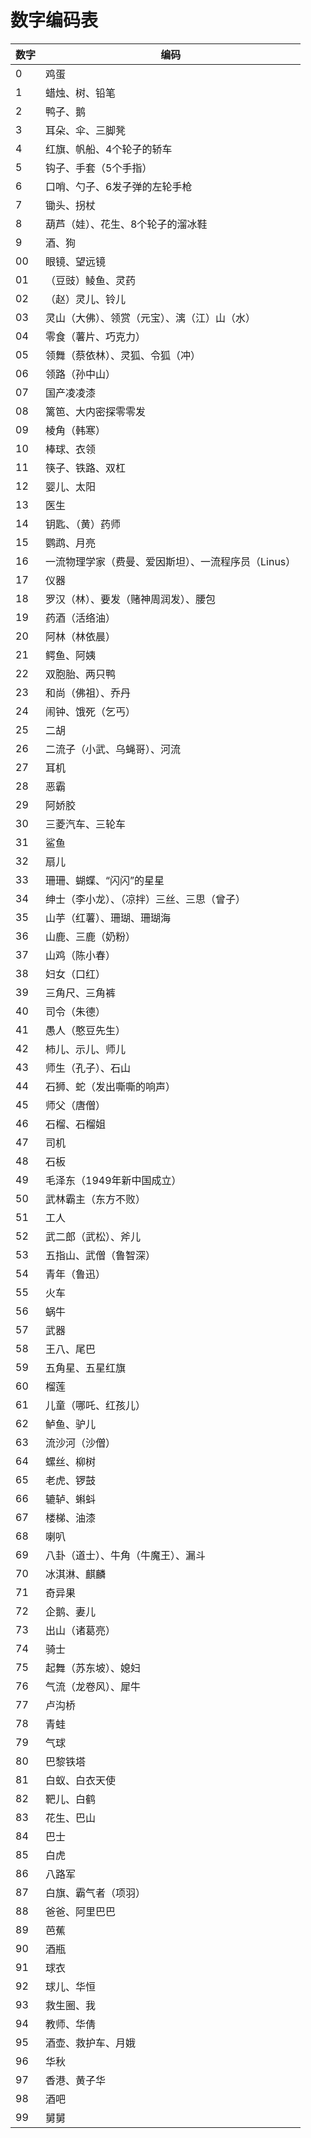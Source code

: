 # 数字编码表

数字 | 编码
---- | ----
0 | 鸡蛋
1 | 蜡烛、树、铅笔
2 | 鸭子、鹅
3 | 耳朵、伞、三脚凳
4 | 红旗、帆船、4个轮子的轿车
5 | 钩子、手套（5个手指）
6 | 口哨、勺子、6发子弹的左轮手枪
7 | 锄头、拐杖
8 | 葫芦（娃）、花生、8个轮子的溜冰鞋
9 | 酒、狗
00 | 眼镜、望远镜
01 | （豆豉）鲮鱼、灵药
02 | （赵）灵儿、铃儿
03 | 灵山（大佛）、领赏（元宝）、漓（江）山（水）
04 | 零食（薯片、巧克力）
05 | 领舞（蔡依林）、灵狐、令狐（冲）
06 | 领路（孙中山）
07 | 国产凌凌漆
08 | 篱笆、大内密探零零发
09 | 棱角（韩寒）
10 | 棒球、衣领
11 | 筷子、铁路、双杠
12 | 婴儿、太阳
13 | 医生
14 | 钥匙、（黄）药师
15 | 鹦鹉、月亮
16 | 一流物理学家（费曼、爱因斯坦）、一流程序员（Linus）
17 | 仪器
18 | 罗汉（林）、要发（赌神周润发）、腰包
19 | 药酒（活络油）
20 | 阿林（林依晨）
21 | 鳄鱼、阿姨
22 | 双胞胎、两只鸭
23 | 和尚（佛祖）、乔丹
24 | 闹钟、饿死（乞丐）
25 | 二胡
26 | 二流子（小武、乌蝇哥）、河流
27 | 耳机
28 | 恶霸
29 | 阿娇胶
30 | 三菱汽车、三轮车
31 | 鲨鱼
32 | 扇儿
33 | 珊珊、蝴蝶、“闪闪”的星星
34 | 绅士（李小龙）、（凉拌）三丝、三思（曾子）
35 | 山芋（红薯）、珊瑚、珊瑚海
36 | 山鹿、三鹿（奶粉）
37 | 山鸡（陈小春）
38 | 妇女（口红）
39 | 三角尺、三角裤
40 | 司令（朱德）
41 | 愚人（憨豆先生）
42 | 柿儿、示儿、师儿
43 | 师生（孔子）、石山
44 | 石狮、蛇（发出嘶嘶的响声）
45 | 师父（唐僧）
46 | 石榴、石榴姐
47 | 司机
48 | 石板
49 | 毛泽东（1949年新中国成立）
50 | 武林霸主（东方不败）
51 | 工人
52 | 武二郎（武松）、斧儿
53 | 五指山、武僧（鲁智深）
54 | 青年（鲁迅）
55 | 火车
56 | 蜗牛
57 | 武器
58 | 王八、尾巴
59 | 五角星、五星红旗
60 | 榴莲
61 | 儿童（哪吒、红孩儿）
62 | 鲈鱼、驴儿
63 | 流沙河（沙僧）
64 | 螺丝、柳树
65 | 老虎、锣鼓
66 | 辘轳、蝌蚪
67 | 楼梯、油漆
68 | 喇叭
69 | 八卦（道士）、牛角（牛魔王）、漏斗
70 | 冰淇淋、麒麟
71 | 奇异果
72 | 企鹅、妻儿
73 | 出山（诸葛亮）
74 | 骑士
75 | 起舞（苏东坡）、媳妇
76 | 气流（龙卷风）、犀牛
77 | 卢沟桥
78 | 青蛙
79 | 气球
80 | 巴黎铁塔
81 | 白蚁、白衣天使
82 | 靶儿、白鹤
83 | 花生、巴山
84 | 巴士
85 | 白虎
86 | 八路军
87 | 白旗、霸气者（项羽）
88 | 爸爸、阿里巴巴
89 | 芭蕉
90 | 酒瓶
91 | 球衣
92 | 球儿、华恒
93 | 救生圈、我
94 | 教师、华倩
95 | 酒壶、救护车、月娥
96 | 华秋
97 | 香港、黄子华
98 | 酒吧
99 | 舅舅
